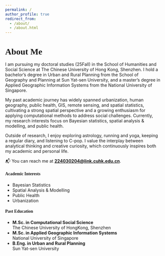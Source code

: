 ```yaml
---
permalink: /
author_profile: true
redirect_from: 
  - /about/
  - /about.html
---
```

<h2 style="font-size: 1.75rem; font-weight: 600; font-family: Georgia, serif; margin-bottom: 1rem;">
  About Me
</h2>

I am pursuing my doctoral studies (25Fall) in the School of Humanities and Social Science at The Chinese University of Hong Kong, Shenzhen. I hold a bachelor’s degree in Urban and Rural Planning from the School of Geography and Planning at Sun Yat-sen University, and a master’s degree in Applied Geographic Information Systems from the National University of Singapore.

My past academic journey has widely spanned urbanization, human geography, public health, GIS, remote sensing, and spatial statistics, cultivating a strong spatial perspective and a growing enthusiasm for applying computational methods to address social challenges. Currently, my research interests focus on Bayesian statistics, spatial analysis & modelling, and public health.

Outside of research, I enjoy exploring astrology, running and yoga, keeping a regular diary, and listening to C-pop. I value the interplay between analytical thinking and creative curiosity, which continuously inspires both my academic and personal life.

📬 You can reach me at **224030204@link.cuhk.edu.cn**.

<div class="row">

  <div class="col-md-6">
    <h4 style="font-family: 'Georgia', serif; font-weight: 600;">Academic Interests</h4>
    <ul class="fa-ul">
      <li><i class="fa-li fa fa-book"></i> Bayesian Statistics</li>
      <li><i class="fa-li fa fa-book"></i> Spatial Analysis & Modelling</li>
      <li><i class="fa-li fa fa-book"></i> Public Health</li>
      <li><i class="fa-li fa fa-book"></i> Urbanization</li>
    </ul>
  </div>

  <div class="col-md-6">
    <h4 style="font-family: 'Georgia', serif; font-weight: 600;">Past Education</h4>
    <ul class="fa-ul">
      <li>
        <i class="fa-li fa fa-graduation-cap"></i>
        <strong>M.Sc. in Computational Social Science</strong><br />
        The Chinese University of HongKong, Shenzhen
      </li>
      <li>
        <i class="fa-li fa fa-graduation-cap"></i>
        <strong>M.Sc. in Applied Geographic Information Systems</strong><br />
        National University of Singapore
      </li>
      <li>
        <i class="fa-li fa fa-graduation-cap"></i>
        <strong>B.Eng. in Urban and Rural Planning </strong><br />
        Sun Yat-sen University
      </li>
    </ul>
  </div>

</div>
